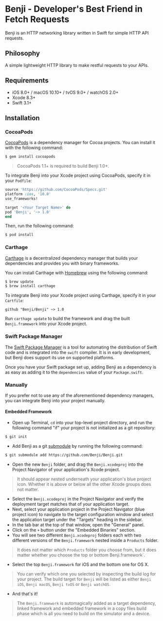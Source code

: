 # Benji - Developer's Best Friend in Fetch Requests

Benji is an HTTP networking library written in Swift for simple HTTP API requests.


## Philosophy

A simple lightweight HTTP library to make restful requests to your APIs.

## Requirements

- iOS 8.0+ / macOS 10.10+ / tvOS 9.0+ / watchOS 2.0+
- Xcode 8.3+
- Swift 3.1+

## Installation

### CocoaPods

[CocoaPods](https://cocoapods.org) is a dependency manager for Cocoa projects. You can install it with the following command:

```bash
$ gem install cocoapods
```

> CocoaPods 1.1+ is required to build Benji 1.0+.

To integrate Benji into your Xcode project using CocoaPods, specify it in your `Podfile`:

```ruby
source 'https://github.com/CocoaPods/Specs.git'
platform :ios, '10.0'
use_frameworks!

target '<Your Target Name>' do
pod 'Benji', '~> 1.0'
end
```

Then, run the following command:

```bash
$ pod install
```

### Carthage

[Carthage](https://github.com/Carthage/Carthage) is a decentralized dependency manager that builds your dependencies and provides you with binary frameworks.

You can install Carthage with [Homebrew](https://brew.sh/) using the following command:

```bash
$ brew update
$ brew install carthage
```

To integrate Benji into your Xcode project using Carthage, specify it in your `Cartfile`:

```ogdl
github "Benji/Benji" ~> 1.0
```

Run `carthage update` to build the framework and drag the built `Benji.framework` into your Xcode project.

### Swift Package Manager

The [Swift Package Manager](https://swift.org/package-manager/) is a tool for automating the distribution of Swift code and is integrated into the `swift` compiler. It is in early development, but Benji does support its use on supported platforms.

Once you have your Swift package set up, adding Benji as a dependency is as easy as adding it to the `dependencies` value of your `Package.swift`.

### Manually

If you prefer not to use any of the aforementioned dependency managers, you can integrate Benji into your project manually.

#### Embedded Framework

- Open up Terminal, `cd` into your top-level project directory, and run the following command "if" your project is not initialized as a git repository:

```bash
$ git init
```

- Add Benji as a git [submodule](https://git-scm.com/docs/git-submodule) by running the following command:

```bash
$ git submodule add https://github.com/Benji/Benji.git
```

- Open the new `Benji` folder, and drag the `Benji.xcodeproj` into the Project Navigator of your application's Xcode project.

> It should appear nested underneath your application's blue project icon. Whether it is above or below all the other Xcode groups does not matter.

- Select the `Benji.xcodeproj` in the Project Navigator and verify the deployment target matches that of your application target.
- Next, select your application project in the Project Navigator (blue project icon) to navigate to the target configuration window and select the application target under the "Targets" heading in the sidebar.
- In the tab bar at the top of that window, open the "General" panel.
- Click on the `+` button under the "Embedded Binaries" section.
- You will see two different `Benji.xcodeproj` folders each with two different versions of the `Benji.framework` nested inside a `Products` folder.

> It does not matter which `Products` folder you choose from, but it does matter whether you choose the top or bottom Benji.framework`.

- Select the top `Benji.framework` for iOS and the bottom one for OS X.

> You can verify which one you selected by inspecting the build log for your project. The build target for `Benji` will be listed as either `Benji iOS`, `Benji macOS`, `Benji tvOS` or `Benji watchOS`.

- And that's it!

> The `Benji.framework` is automagically added as a target dependency, linked framework and embedded framework in a copy files build phase which is all you need to build on the simulator and a device.
